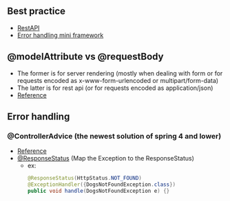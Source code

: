 ## Best practice
* [RestAPI](https://github.com/nttung1211/spring-boot-microservices-best-practices)
* [Error handling mini framework](https://medium.com/the-resonant-web/spring-boot-2-0-project-structure-and-best-practices-part-2-7137bdcba7d3)

## @modelAttribute vs @requestBody
* The former is for server rendering (mostly when dealing with form or for requests encoded as x-www-form-urlencoded or multipart/form-data)
* The latter is for rest api (or for requests encoded as application/json)
* [Reference](https://stackoverflow.com/questions/43716767/spring-mvc-requestbody-vs-modelattribute)


## Error handling
### @ControllerAdvice (the newest solution of spring 4 and lower)
* [Reference](https://dzone.com/articles/best-practice-for-exception-handling-in-spring-boo)
* [@ResponseStatus](https://dzone.com/articles/spring-rest-service-exception-handling-1) (Map the Exception to the ResponseStatus)
  * ex:
    ```java
    @ResponseStatus(HttpStatus.NOT_FOUND)
    @ExceptionHandler({DogsNotFoundException.class})
    public void handle(DogsNotFoundException e) {}
    ```